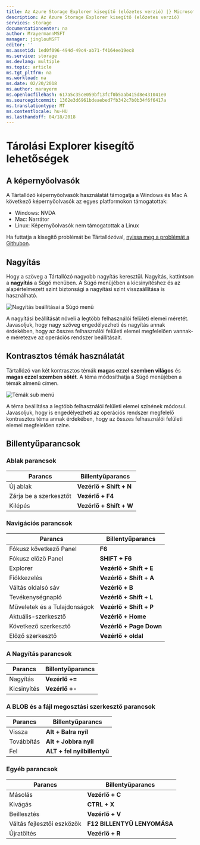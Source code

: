 ```yaml
---
title: Az Azure Storage Explorer kisegítő (előzetes verzió) |} Microsoft Docs
description: Az Azure Storage Explorer kisegítő (előzetes verzió)
services: storage
documentationcenter: na
author: MrayermannMSFT
manager: jinglouMSFT
editor: ''
ms.assetid: 1ed0f096-494d-49c4-ab71-f4164ee19ec8
ms.service: storage
ms.devlang: multiple
ms.topic: article
ms.tgt_pltfrm: na
ms.workload: na
ms.date: 02/20/2018
ms.author: marayerm
ms.openlocfilehash: 617a5c35ce059bf13fcf0b5aab415d8e431041e0
ms.sourcegitcommit: 1362e3d6961bdeaebed7fb342c7b0b34f6f6417a
ms.translationtype: MT
ms.contentlocale: hu-HU
ms.lasthandoff: 04/18/2018
---
```

# <a name="storage-explorer-accessibility"></a>Tárolási Explorer kisegítő lehetőségek
## <a name="screen-readers"></a>A képernyőolvasók
A Tártallózó képernyőolvasók használatát támogatja a Windows és Mac A következő képernyőolvasók az egyes platformokon támogatottak:
* Windows: NVDA
* Mac: Narrátor
* Linux: Képernyőolvasók nem támogatottak a Linux

Ha futtatja a kisegítő problémát be Tártallózóval, [nyissa meg a problémát a Githubon](https://github.com/Microsoft/AzureStorageExplorer/issues).

## <a name="zoom"></a>Nagyítás
Hogy a szöveg a Tártallózó nagyobb nagyítás keresztül. Nagyítás, kattintson a **nagyítás** a Súgó menüben. A Súgó menüjében a kicsinyítéshez és az alapértelmezett szint biztonsági a nagyítási szint visszaállítása is használható.

![Nagyítás beállításai a Súgó menü][0]

A nagyítási beállítását növeli a legtöbb felhasználói felületi elemei méretét. Javasoljuk, hogy nagy szöveg engedélyezheti és nagyítás annak érdekében, hogy az összes felhasználói felületi elemei megfelelően vannak-e méretezve az operációs rendszer beállításait.

## <a name="high-contrast-theming"></a>Kontrasztos témák használatát
Tártallózó van két kontrasztos témák **magas ezzel szemben világos** és **magas ezzel szemben sötét**. A téma módosíthatja a Súgó menüjében a témák almenü címen.

![Témák sub menü][1]

A téma beállítása a legtöbb felhasználói felületi elemei színének módosul. Javasoljuk, hogy is engedélyezheti az operációs rendszer megfelelő kontrasztos téma annak érdekében, hogy az összes felhasználói felületi elemei megfelelően színe.

## <a name="shortcut-keys"></a>Billentyűparancsok
### <a name="window-commands"></a>Ablak parancsok
|Parancs|Billentyűparancs|
|--------------|------------------------|
|Új ablak|**Vezérlő + Shift + N**|
|Zárja be a szerkesztőt|**Vezérlő + F4**|
|Kilépés|**Vezérlő + Shift + W**|

### <a name="navigation-commands"></a>Navigációs parancsok
|Parancs|Billentyűparancs|
|--------------|------------------------|
|Fókusz következő Panel|**F6**|
|Fókusz előző Panel|**SHIFT + F6**|
|Explorer|**Vezérlő + Shift + E**|
|Fiókkezelés|**Vezérlő + Shift + A**|
|Váltás oldalsó sáv|**Vezérlő + B**|
|Tevékenységnapló|**Vezérlő + Shift + L**|
|Műveletek és a Tulajdonságok|**Vezérlő + Shift + P**|
|Aktuális-szerkesztő|**Vezérlő + Home**|
|Következő szerkesztő|**Vezérlő + Page Down**|
|Előző szerkesztő|**Vezérlő + oldal**|

### <a name="zoom-commands"></a>A Nagyítás parancsok
|Parancs|Billentyűparancs|
|--------------|------------------------|
|Nagyítás|**Vezérlő +=**|
|Kicsinyítés|**Vezérlő +-**|

### <a name="blob-and-file-share-editor-commands"></a>A BLOB és a fájl megosztási szerkesztő parancsok
|Parancs|Billentyűparancs|
|--------------|------------------------|
|Vissza|**Alt + Balra nyíl**|
|Továbbítás|**Alt + Jobbra nyíl**|
|Fel|**ALT + fel nyílbillentyű**|

### <a name="other-commands"></a>Egyéb parancsok
|Parancs|Billentyűparancs|
|--------------|------------------------|
|Másolás|**Vezérlő + C**|
|Kivágás|**CTRL + X**|
|Beillesztés|**Vezérlő + V**|
|Váltás fejlesztői eszközök|**F12 BILLENTYŰ LENYOMÁSA**|
|Újratöltés|**Vezérlő + R**|

[0]: ./media/vs-azure-tools-storage-explorer-accessibility/Zoom.png
[1]: ./media/vs-azure-tools-storage-explorer-accessibility/HighContrast.png
